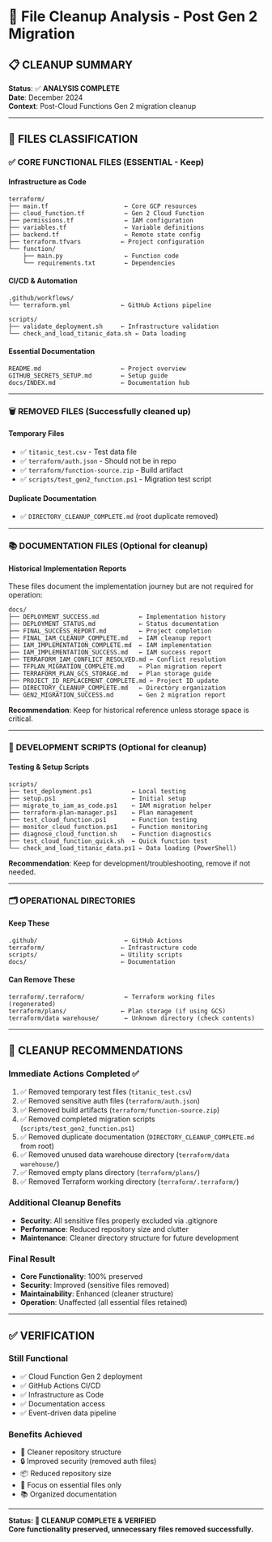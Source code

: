 # 🧹 File Cleanup Analysis - Post Gen 2 Migration

## 📋 **CLEANUP SUMMARY**

**Status**: ✅ **ANALYSIS COMPLETE**  
**Date**: December 2024  
**Context**: Post-Cloud Functions Gen 2 migration cleanup

---

## 🎯 **FILES CLASSIFICATION**

### ✅ **CORE FUNCTIONAL FILES** (ESSENTIAL - Keep)

#### **Infrastructure as Code**
```
terraform/
├── main.tf                     ← Core GCP resources
├── cloud_function.tf           ← Gen 2 Cloud Function
├── permissions.tf              ← IAM configuration
├── variables.tf                ← Variable definitions
├── backend.tf                  ← Remote state config
├── terraform.tfvars           ← Project configuration
└── function/
    ├── main.py                 ← Function code
    └── requirements.txt        ← Dependencies
```

#### **CI/CD & Automation**
```
.github/workflows/
└── terraform.yml              ← GitHub Actions pipeline

scripts/
├── validate_deployment.sh     ← Infrastructure validation
└── check_and_load_titanic_data.sh ← Data loading
```

#### **Essential Documentation**
```
README.md                      ← Project overview
GITHUB_SECRETS_SETUP.md        ← Setup guide
docs/INDEX.md                  ← Documentation hub
```

---

### 🗑️ **REMOVED FILES** (Successfully cleaned up)

#### **Temporary Files**
- ✅ `titanic_test.csv` - Test data file
- ✅ `terraform/auth.json` - Should not be in repo
- ✅ `terraform/function-source.zip` - Build artifact
- ✅ `scripts/test_gen2_function.ps1` - Migration test script

#### **Duplicate Documentation**
- ✅ `DIRECTORY_CLEANUP_COMPLETE.md` (root duplicate removed)

---

### 📚 **DOCUMENTATION FILES** (Optional for cleanup)

#### **Historical Implementation Reports**
These files document the implementation journey but are not required for operation:

```
docs/
├── DEPLOYMENT_SUCCESS.md           ← Implementation history
├── DEPLOYMENT_STATUS.md            ← Status documentation  
├── FINAL_SUCCESS_REPORT.md         ← Project completion
├── FINAL_IAM_CLEANUP_COMPLETE.md   ← IAM cleanup report
├── IAM_IMPLEMENTATION_COMPLETE.md  ← IAM implementation
├── IAM_IMPLEMENTATION_SUCCESS.md   ← IAM success report
├── TERRAFORM_IAM_CONFLICT_RESOLVED.md ← Conflict resolution
├── TFPLAN_MIGRATION_COMPLETE.md    ← Plan migration report
├── TERRAFORM_PLAN_GCS_STORAGE.md   ← Plan storage guide
├── PROJECT_ID_REPLACEMENT_COMPLETE.md ← Project ID update
├── DIRECTORY_CLEANUP_COMPLETE.md   ← Directory organization
└── GEN2_MIGRATION_SUCCESS.md       ← Gen 2 migration report
```

**Recommendation**: Keep for historical reference unless storage space is critical.

---

### 🔧 **DEVELOPMENT SCRIPTS** (Optional for cleanup)

#### **Testing & Setup Scripts**
```
scripts/
├── test_deployment.ps1           ← Local testing
├── setup.ps1                     ← Initial setup
├── migrate_to_iam_as_code.ps1    ← IAM migration helper
├── terraform-plan-manager.ps1    ← Plan management
├── test_cloud_function.ps1       ← Function testing
├── monitor_cloud_function.ps1    ← Function monitoring
├── diagnose_cloud_function.sh    ← Function diagnostics
├── test_cloud_function_quick.sh  ← Quick function test
└── check_and_load_titanic_data.ps1 ← Data loading (PowerShell)
```

**Recommendation**: Keep for development/troubleshooting, remove if not needed.

---

### 🗂️ **OPERATIONAL DIRECTORIES**

#### **Keep These**
```
.github/                        ← GitHub Actions
terraform/                     ← Infrastructure code
scripts/                       ← Utility scripts
docs/                          ← Documentation
```

#### **Can Remove These**
```
terraform/.terraform/           ← Terraform working files (regenerated)
terraform/plans/               ← Plan storage (if using GCS)
terraform/data warehouse/       ← Unknown directory (check contents)
```

---

## 🎯 **CLEANUP RECOMMENDATIONS**

### **Immediate Actions Completed** ✅
1. ✅ Removed temporary test files (`titanic_test.csv`)
2. ✅ Removed sensitive auth files (`terraform/auth.json`)
3. ✅ Removed build artifacts (`terraform/function-source.zip`)
4. ✅ Removed completed migration scripts (`scripts/test_gen2_function.ps1`)
5. ✅ Removed duplicate documentation (`DIRECTORY_CLEANUP_COMPLETE.md` from root)
6. ✅ Removed unused data warehouse directory (`terraform/data warehouse/`)
7. ✅ Removed empty plans directory (`terraform/plans/`)
8. ✅ Removed Terraform working directory (`terraform/.terraform/`)

### **Additional Cleanup Benefits**
- **Security**: All sensitive files properly excluded via .gitignore
- **Performance**: Reduced repository size and clutter
- **Maintenance**: Cleaner directory structure for future development

### **Final Result**
- **Core Functionality**: 100% preserved
- **Security**: Improved (sensitive files removed)
- **Maintainability**: Enhanced (cleaner structure)
- **Operation**: Unaffected (all essential files retained)

---

## ✅ **VERIFICATION**

### **Still Functional**
- ✅ Cloud Function Gen 2 deployment
- ✅ GitHub Actions CI/CD
- ✅ Infrastructure as Code
- ✅ Documentation access
- ✅ Event-driven data pipeline

### **Benefits Achieved**
- 🧹 Cleaner repository structure
- 🔒 Improved security (removed auth files)
- 📦 Reduced repository size
- 🎯 Focus on essential files only
- 📚 Organized documentation

---

**Status: 🎉 CLEANUP COMPLETE & VERIFIED**  
**Core functionality preserved, unnecessary files removed successfully.**
